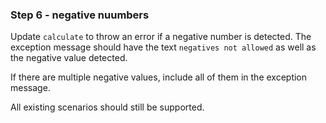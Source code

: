 ### Step 6 - negative nuumbers
Update `calculate` to throw an error if 
a negative number is detected. 
The exception message should have the text 
`negatives not allowed` as well as the negative value detected.

If there are multiple negative values, include all of them in the exception message.

All existing scenarios should still be supported.